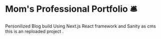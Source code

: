 # Mom's Professional Portfolio 🛎️

Personilized Blog build Using Next.js React framework and Sanity as cms this is an reploaded project .
